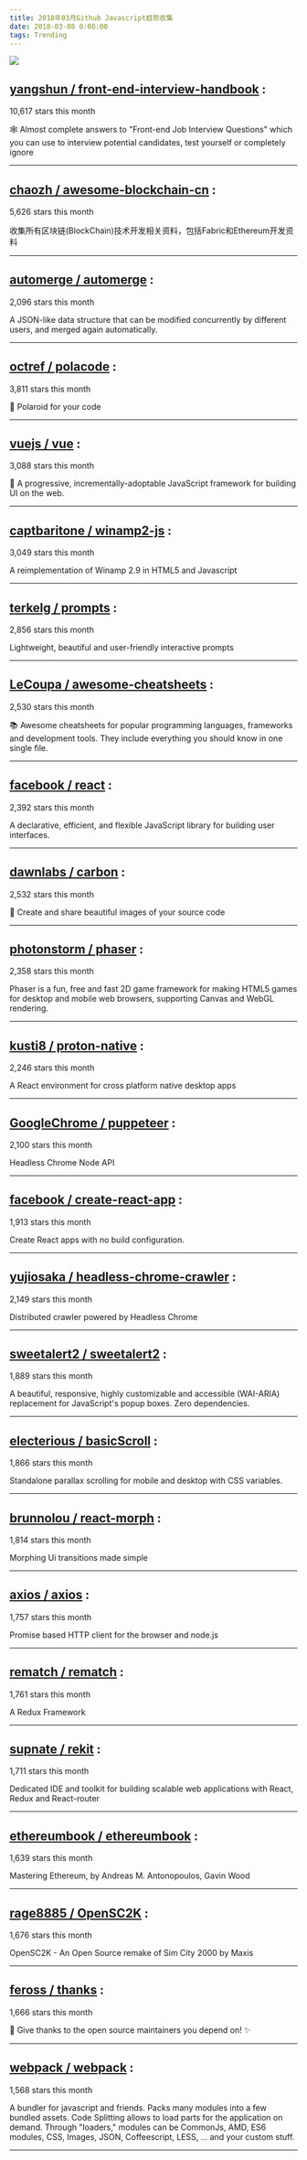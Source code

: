 ```yaml
---
title: 2018年03月Github Javascript趋势收集 
date: 2018-03-08 0:00:00
tags: Trending
---
```

![](/images/github_39.png)
##   [yangshun / front-end-interview-handbook](https://github.com/yangshun/front-end-interview-handbook) : 
 
10,617 stars this month

🕸 Almost complete answers to "Front-end Job Interview Questions" which you can use to interview potential candidates, test yourself or completely ignore 

---
##   [chaozh / awesome-blockchain-cn](https://github.com/chaozh/awesome-blockchain-cn) : 
 
5,626 stars this month

收集所有区块链(BlockChain)技术开发相关资料，包括Fabric和Ethereum开发资料 

---
##   [automerge / automerge](https://github.com/automerge/automerge) : 
 
2,096 stars this month

A JSON-like data structure that can be modified concurrently by different users, and merged again automatically. 

---
##   [octref / polacode](https://github.com/octref/polacode) : 
 
3,811 stars this month

📸 Polaroid for your code 

---
##   [vuejs / vue](https://github.com/vuejs/vue) : 
 
3,088 stars this month

🖖 A progressive, incrementally-adoptable JavaScript framework for building UI on the web. 

---
##   [captbaritone / winamp2-js](https://github.com/captbaritone/winamp2-js) : 
 
3,049 stars this month

A reimplementation of Winamp 2.9 in HTML5 and Javascript 

---
##   [terkelg / prompts](https://github.com/terkelg/prompts) : 
 
2,856 stars this month

Lightweight, beautiful and user-friendly interactive prompts 

---
##   [LeCoupa / awesome-cheatsheets](https://github.com/LeCoupa/awesome-cheatsheets) : 
 
2,530 stars this month

📚 Awesome cheatsheets for popular programming languages, frameworks and development tools. They include everything you should know in one single file. 

---
##   [facebook / react](https://github.com/facebook/react) : 
 
2,392 stars this month

A declarative, efficient, and flexible JavaScript library for building user interfaces. 

---
##   [dawnlabs / carbon](https://github.com/dawnlabs/carbon) : 
 
2,532 stars this month

🎨 Create and share beautiful images of your source code 

---
##   [photonstorm / phaser](https://github.com/photonstorm/phaser) : 
 
2,358 stars this month

Phaser is a fun, free and fast 2D game framework for making HTML5 games for desktop and mobile web browsers, supporting Canvas and WebGL rendering. 

---
##   [kusti8 / proton-native](https://github.com/kusti8/proton-native) : 
 
2,246 stars this month

A React environment for cross platform native desktop apps 

---
##   [GoogleChrome / puppeteer](https://github.com/GoogleChrome/puppeteer) : 
 
2,100 stars this month

Headless Chrome Node API 

---
##   [facebook / create-react-app](https://github.com/facebook/create-react-app) : 
 
1,913 stars this month

Create React apps with no build configuration. 

---
##   [yujiosaka / headless-chrome-crawler](https://github.com/yujiosaka/headless-chrome-crawler) : 
 
2,149 stars this month

Distributed crawler powered by Headless Chrome 

---
##   [sweetalert2 / sweetalert2](https://github.com/sweetalert2/sweetalert2) : 
 
1,889 stars this month

A beautiful, responsive, highly customizable and accessible (WAI-ARIA) replacement for JavaScript's popup boxes. Zero dependencies. 

---
##   [electerious / basicScroll](https://github.com/electerious/basicScroll) : 
 
1,866 stars this month

Standalone parallax scrolling for mobile and desktop with CSS variables. 

---
##   [brunnolou / react-morph](https://github.com/brunnolou/react-morph) : 
 
1,814 stars this month

Morphing Ui transitions made simple 

---
##   [axios / axios](https://github.com/axios/axios) : 
 
1,757 stars this month

Promise based HTTP client for the browser and node.js 

---
##   [rematch / rematch](https://github.com/rematch/rematch) : 
 
1,761 stars this month

A Redux Framework 

---
##   [supnate / rekit](https://github.com/supnate/rekit) : 
 
1,711 stars this month

Dedicated IDE and toolkit for building scalable web applications with React, Redux and React-router 

---
##   [ethereumbook / ethereumbook](https://github.com/ethereumbook/ethereumbook) : 
 
1,639 stars this month

Mastering Ethereum, by Andreas M. Antonopoulos, Gavin Wood 

---
##   [rage8885 / OpenSC2K](https://github.com/rage8885/OpenSC2K) : 
 
1,676 stars this month

OpenSC2K - An Open Source remake of Sim City 2000 by Maxis 

---
##   [feross / thanks](https://github.com/feross/thanks) : 
 
1,666 stars this month

🙌 Give thanks to the open source maintainers you depend on! ✨ 

---
##   [webpack / webpack](https://github.com/webpack/webpack) : 
 
1,568 stars this month

A bundler for javascript and friends. Packs many modules into a few bundled assets. Code Splitting allows to load parts for the application on demand. Through "loaders," modules can be CommonJs, AMD, ES6 modules, CSS, Images, JSON, Coffeescript, LESS, ... and your custom stuff. 

---

